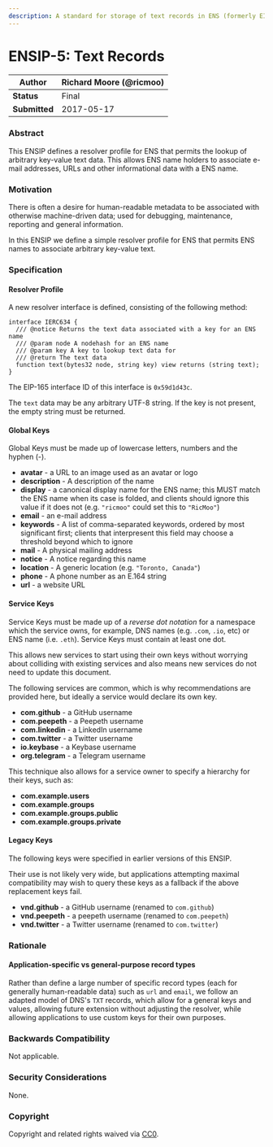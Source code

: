 ```yaml
---
description: A standard for storage of text records in ENS (formerly EIP-634).
---
```


# ENSIP-5: Text Records

| **Author**    | Richard Moore (@ricmoo) |
| ------------- | ----------------------- |
| **Status**    | Final                   |
| **Submitted** | 2017-05-17              |

### Abstract

This ENSIP defines a resolver profile for ENS that permits the lookup of arbitrary key-value text data. This allows ENS name holders to associate e-mail addresses, URLs and other informational data with a ENS name.

### Motivation

There is often a desire for human-readable metadata to be associated with otherwise machine-driven data; used for debugging, maintenance, reporting and general information.

In this ENSIP we define a simple resolver profile for ENS that permits ENS names to associate arbitrary key-value text.

### Specification

#### Resolver Profile

A new resolver interface is defined, consisting of the following method:

```solidity
interface IERC634 {
  /// @notice Returns the text data associated with a key for an ENS name
  /// @param node A nodehash for an ENS name
  /// @param key A key to lookup text data for
  /// @return The text data
  function text(bytes32 node, string key) view returns (string text);
}
```

The EIP-165 interface ID of this interface is `0x59d1d43c`.

The `text` data may be any arbitrary UTF-8 string. If the key is not present, the empty string must be returned.

#### Global Keys

Global Keys must be made up of lowercase letters, numbers and the hyphen (-).

* **avatar** - a URL to an image used as an avatar or logo
* **description** - A description of the name
* **display** - a canonical display name for the ENS name; this MUST match the ENS name when its case is folded, and clients should ignore this value if it does not (e.g. `"ricmoo"` could set this to `"RicMoo"`)
* **email** - an e-mail address
* **keywords** - A list of comma-separated keywords, ordered by most significant first; clients that interpresent this field may choose a threshold beyond which to ignore
* **mail** - A physical mailing address
* **notice** - A notice regarding this name
* **location** - A generic location (e.g. `"Toronto, Canada"`)
* **phone** - A phone number as an E.164 string
* **url** - a website URL

#### Service Keys

Service Keys must be made up of a _reverse dot notation_ for a namespace which the service owns, for example, DNS names (e.g. `.com`, `.io`, etc) or ENS name (i.e. `.eth`). Service Keys must contain at least one dot.

This allows new services to start using their own keys without worrying about colliding with existing services and also means new services do not need to update this document.

The following services are common, which is why recommendations are provided here, but ideally a service would declare its own key.

* **com.github** - a GitHub username
* **com.peepeth** - a Peepeth username
* **com.linkedin** - a LinkedIn username
* **com.twitter** - a Twitter username
* **io.keybase** - a Keybase username
* **org.telegram** - a Telegram username

This technique also allows for a service owner to specify a hierarchy for their keys, such as:

* **com.example.users**
* **com.example.groups**
* **com.example.groups.public**
* **com.example.groups.private**

#### Legacy Keys

The following keys were specified in earlier versions of this ENSIP.

Their use is not likely very wide, but applications attempting maximal compatibility may wish to query these keys as a fallback if the above replacement keys fail.

* **vnd.github** - a GitHub username (renamed to `com.github`)
* **vnd.peepeth** - a peepeth username (renamed to `com.peepeth`)
* **vnd.twitter** - a Twitter username (renamed to `com.twitter`)

### Rationale

#### Application-specific vs general-purpose record types

Rather than define a large number of specific record types (each for generally human-readable data) such as `url` and `email`, we follow an adapted model of DNS's `TXT` records, which allow for a general keys and values, allowing future extension without adjusting the resolver, while allowing applications to use custom keys for their own purposes.

### Backwards Compatibility

Not applicable.

### Security Considerations

None.

### Copyright

Copyright and related rights waived via [CC0](https://creativecommons.org/publicdomain/zero/1.0/).
